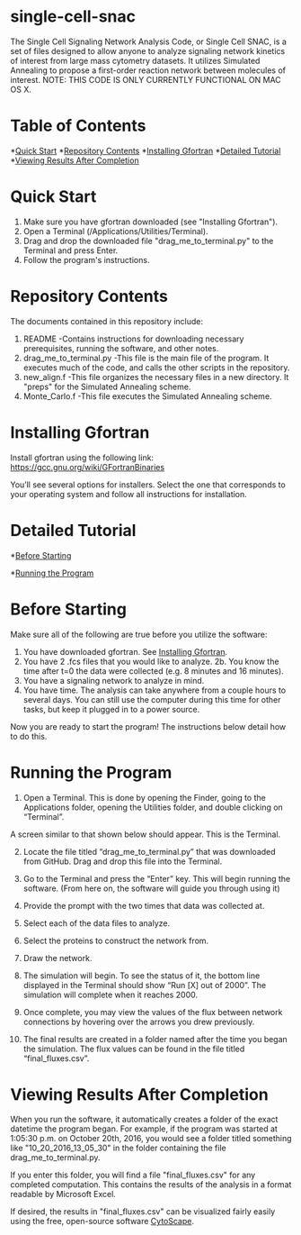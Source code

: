 # single-cell-snac

The Single Cell Signaling Network Analysis Code, or Single Cell SNAC, is a set of files designed to allow anyone to analyze signaling network kinetics of interest from large mass cytometry datasets.  It utilizes Simulated Annealing to propose a first-order reaction network between molecules of interest.  NOTE: THIS CODE IS ONLY CURRENTLY FUNCTIONAL ON MAC OS X.

# Table of Contents
*[Quick Start](#quick-start)
*[Repository Contents](#repository-contents)
*[Installing Gfortran](#installing-gfortran)
*[Detailed Tutorial](#detailed-tutorial)
*[Viewing Results After Completion](#viewing-results-after-completion)

# Quick Start
1. Make sure you have gfortran downloaded (see "Installing Gfortran").
2. Open a Terminal (/Applications/Utilities/Terminal).
3. Drag and drop the downloaded file "drag_me_to_terminal.py" to the Terminal and press Enter.
4. Follow the program's instructions.

# Repository Contents
The documents contained in this repository include:
1. README
   -Contains instructions for downloading necessary prerequisites, running the software, and other notes.
2. drag_me_to_terminal.py
   -This file is the main file of the program.  It executes much of the code, and calls the other scripts in the repository.
3. new_align.f
   -This file organizes the necessary files in a new directory.  It "preps" for the Simulated Annealing scheme.
4. Monte_Carlo.f
   -This file executes the Simulated Annealing scheme.
   
# Installing Gfortran
Install gfortran using the following link: https://gcc.gnu.org/wiki/GFortranBinaries

You’ll see several options for installers.  Select the one that corresponds to your operating system and follow all instructions for installation.

# Detailed Tutorial
*[Before Starting](#before-starting)

*[Running the Program](#running-the-program)

# Before Starting
Make sure all of the following are true before you utilize the software:

1. You have downloaded gfortran.  See [Installing Gfortran](#installing-gfortran).
2. You have 2 .fcs files that you would like to analyze.
   2b. You know the time after t=0 the data were collected (e.g. 8 minutes and 16 minutes).
3. You have a signaling network to analyze in mind.
4. You have time.  The analysis can take anywhere from a couple hours to several days.  You can still use the computer during this time for other tasks, but keep it plugged in to a power source.

Now you are ready to start the program!  The instructions below detail how to do this.

# Running the Program

1.	Open a Terminal.  This is done by opening the Finder, going to the Applications folder, opening the Utilities folder, and double clicking on “Terminal”. 

A screen similar to that shown below should appear.  This is the Terminal.

2.	Locate the file titled “drag_me_to_terminal.py” that was downloaded from GitHub.  Drag and drop this file into the Terminal.

3.	Go to the Terminal and press the “Enter” key.  This will begin running the software. (From here on, the software will guide you through using it)

4.	Provide the prompt with the two times that data was collected at.

5.	Select each of the data files to analyze.

6.	Select the proteins to construct the network from.

7.	Draw the network.

8.	The simulation will begin.  To see the status of it, the bottom line displayed in the Terminal should show “Run [X] out of 2000”.  The simulation will complete when it reaches 2000.

9.	Once complete, you may view the values of the flux between network connections by hovering over the arrows you drew previously.

10.	The final results are created in a folder named after the time you began the simulation.  The flux values can be found in the file titled “final_fluxes.csv”.  


# Viewing Results After Completion

When you run the software, it automatically creates a folder of the exact datetime the program began.  For example, if the program was started at 1:05:30 p.m. on October 20th, 2016, you would see a folder titled something like "10_20_2016_13_05_30" in the folder containing the file drag_me_to_terminal.py.

If you enter this folder, you will find a file "final_fluxes.csv" for any completed computation.  This contains the results of the analysis in a format readable by Microsoft Excel.

If desired, the results in "final_fluxes.csv" can be visualized fairly easily using the free, open-source software [CytoScape].  

[CytoScape]: http://www.cytoscape.org/
